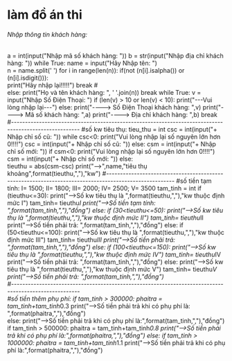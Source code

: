 # làm đồ án thi

###### Nhập thông tin khách hàng:
a = int(input("Nhập mã số khách hàng: "))
b = str(input("Nhập địa chỉ khách hàng: "))
while True:
    name = input("Hãy Nhập tên: ")  
    n = name.split(' ') 
    for i in range(len(n)): 
        if(not (n[i].isalpha()) or (n[i].isdigit())):  
            print("Hãy nhập lại!!!!!") 
            break #  
    else: 
        print("Họ và tên khách  hàng: ", ' '.join(n)) 
        break
while True:
    v = input("Nhập Số Điện Thoại: ") 
    if (len(v) > 10 or len(v) < 10):
        print("---Vui lòng nhập lại---")
    else:
        print("----> Số Điện Thoại khách hàng: ",v) 
        print("----> Mã số khách hàng: ",a)
        print("----> Địa chỉ khách hàng: ",b)
        break 
#------------------------------------------------------------------------------------------------------
#số kw tiêu thụ:
tieu_thu = int
csc = int(input("+ Nhập chỉ số cũ: "))
while csc<0:
    print("Vui lòng nhập lại số nguyên lớn hơn 0!!!!")
    csc = int(input("+ Nhập chỉ số cũ: "))
else:
    csm = int(input("+ Nhập chỉ số mới: "))
    if csm<0:
        print("Vui lòng nhập lại số nguyên lớn hơn 0!!!!")  
        csm = int(input("+ Nhập chỉ số mới: "))
    else:    
        tieuthu = abs(csm-csc)
        print("-->",name,"tiêu thụ khoảng",format(tieuthu,","),"kw")
#------------------------------------------------------------------------------------------------------
#số tiền tạm tính:
I= 1500; II= 1800; III= 2000; IV= 2500; V= 3500
tam_tinh = int
if (tieuthu<=30):
    print("-->Số kw tiêu thụ là ",format(tieuthu,","),"kw thuộc định mức I")
    tam_tinh= tieuthu*I
    print("-->Số tiền tạm tính: ",format(tam_tinh,","),"đồng")
else:
    if (30<tieuthu<=50):
        print("-->Số kw tiêu thụ là ",format(tieuthu,","),"kw thuộc định mức II")
        tam_tinh= tieuthu*II
        print("-->Số tiền phải trả: ",format(tam_tinh,","),"đồng")
    else:
        if (50<tieuthu<=100):
            print("-->Số kw tiêu thụ là ",format(tieuthu,","),"kw thuộc định mức III")
            tam_tinh= tieuthu*III
            print("-->Số tiền phải trả: ",format(tam_tinh,","),"đồng")
        else:
            if (100<tieuthu<=150):
                print("-->Số kw tiêu thụ là ",format(tieuthu,","),"kw thuộc định mức IV")
                tam_tinh= tieuthu*IV
                print("-->Số tiền phải trả: ",format(tam_tinh,","),"đồng")
            else:
                print("-->Số kw tiêu thụ là ",format(tieuthu,","),"kw thuộc định mức V")
                tam_tinh= tieuthu*V
                print("-->Số tiền phải trả: ",format(tam_tinh,","),"đồng")                                                             
#------------------------------------------------------------------------------------------------------                                
#số tiền thêm phụ phí:
if tam_tinh > 300000:
    phaitra = tam_tinh+tam_tinh*0.3
    print("-->Số tiền phải trả khi có phụ phí là: ",format(phaitra,","),"đồng")  
else:
    print("-->Số tiền phải trả khi có phụ phí là:",format(tam_tinh,","),"đồng")
    if tam_tinh > 500000:
        phaitra = tam_tinh+tam_tinh*0.8
        print("-->Số tiền phải trả khi có phụ phí là:",format(phaitra,","),"đồng")
    else:
        if tam_tinh > 1000000:
            phaitra = tam_tinh+tam_tinh*1.1
            print("-->Số tiền phải trả khi có phụ phí là:",format(phaitra,","),"đồng")   
